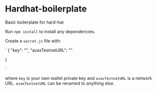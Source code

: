 # Hardhat-boilerplate
Basic boilerplate for hard-hat

Run `npm install` to install any dependencies. 

Create a `secret.js` file with:

`
{
    "key": "",
    "avaxTestnetURL": ""

}

`

where `key` is your own wallet private key and `avaxTestnetURL` is a network URL. `avaxTestnetURL` can be renamed to anything else. 

